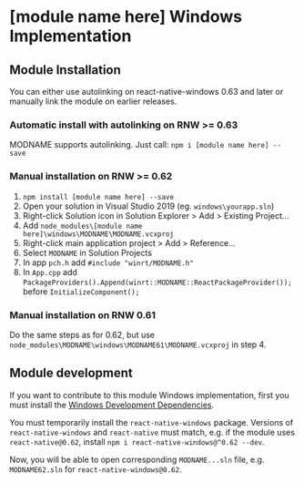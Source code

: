 # [module name here] Windows Implementation

## Module Installation
You can either use autolinking on react-native-windows 0.63 and later or manually link the module on earlier releases.

### Automatic install with autolinking on RNW >= 0.63
MODNAME supports autolinking. Just call: `npm i [module name here] --save`

### Manual installation on RNW >= 0.62
1. `npm install [module name here] --save`
2. Open your solution in Visual Studio 2019 (eg. `windows\yourapp.sln`)
3. Right-click Solution icon in Solution Explorer > Add > Existing Project...
4. Add `node_modules\[module name here]\windows\MODNAME\MODNAME.vcxproj`
5. Right-click main application project > Add > Reference...
6. Select `MODNAME` in Solution Projects
7. In app `pch.h` add `#include "winrt/MODNAME.h"`
8. In `App.cpp` add `PackageProviders().Append(winrt::MODNAME::ReactPackageProvider());` before `InitializeComponent();`

### Manual installation on RNW 0.61
Do the same steps as for 0.62, but use `node_modules\MODNAME\windows\MODNAME61\MODNAME.vcxproj` in step 4.

## Module development

If you want to contribute to this module Windows implementation, first you must install the [Windows Development Dependencies](https://aka.ms/rnw-deps).

You must temporarily install the `react-native-windows` package. Versions of `react-native-windows` and `react-native` must match, e.g. if the module uses `react-native@0.62`, install `npm i react-native-windows@^0.62 --dev`.

Now, you will be able to open corresponding `MODNAME...sln` file, e.g. `MODNAME62.sln` for `react-native-windows@0.62`.
